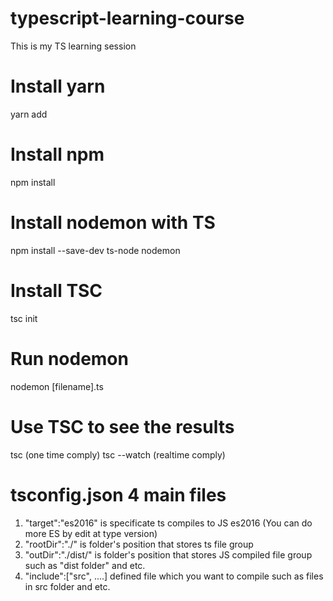 # typescript-learning-course
This is my TS learning session


# Install yarn
yarn add

# Install npm
npm install

# Install nodemon with TS
npm install --save-dev ts-node nodemon

# Install TSC
tsc init

# Run nodemon 
nodemon [filename].ts

# Use TSC to see the results
tsc (one time comply)
tsc --watch (realtime comply)


# tsconfig.json 4 main files
1. "target":"es2016" is specificate ts compiles to JS es2016 (You can do more ES by edit at type version)
2. "rootDir":"./" is folder's position that stores ts file group
3. "outDir":"./dist/" is folder's position that stores JS compiled file group such as "dist folder" and etc. 
4. "include":["src", ....] defined file which you want to compile such as files in src folder and etc.